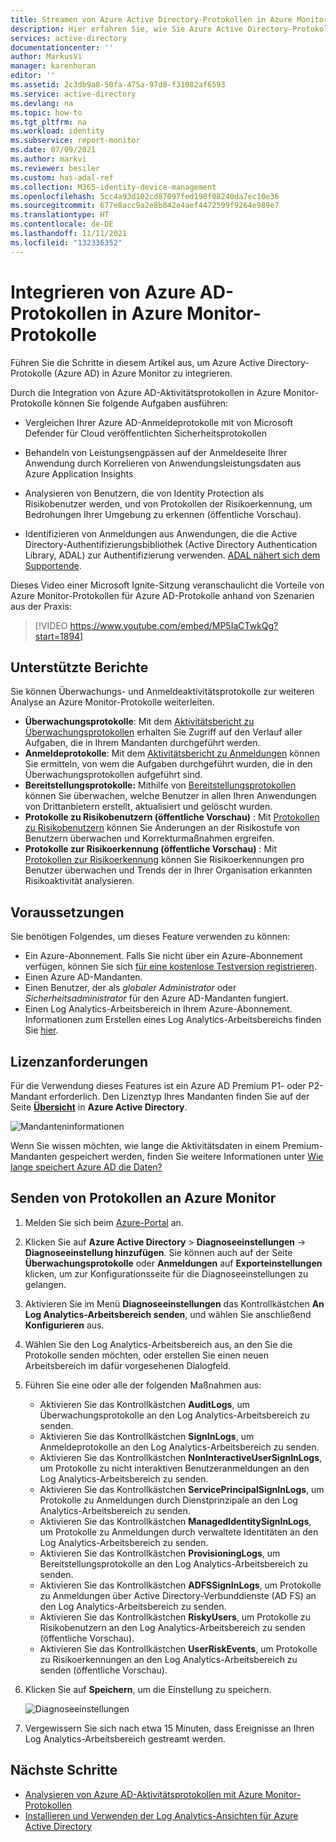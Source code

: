 ```yaml
---
title: Streamen von Azure Active Directory-Protokollen in Azure Monitor-Protokolle | Microsoft-Dokumentation
description: Hier erfahren Sie, wie Sie Azure Active Directory-Protokolle in Azure Monitor-Protokolle integrieren.
services: active-directory
documentationcenter: ''
author: MarkusVi
manager: karenhoran
editor: ''
ms.assetid: 2c3db9a8-50fa-475a-97d8-f31082af6593
ms.service: active-directory
ms.devlang: na
ms.topic: how-to
ms.tgt_pltfrm: na
ms.workload: identity
ms.subservice: report-monitor
ms.date: 07/09/2021
ms.author: markvi
ms.reviewer: besiler
ms.custom: has-adal-ref
ms.collection: M365-identity-device-management
ms.openlocfilehash: 5cc4a93d102cd87097fed198f08240da7ec10e36
ms.sourcegitcommit: 677e8acc9a2e8b842e4aef4472599f9264e989e7
ms.translationtype: HT
ms.contentlocale: de-DE
ms.lasthandoff: 11/11/2021
ms.locfileid: "132336352"
---
```

# <a name="integrate-azure-ad-logs-with-azure-monitor-logs"></a>Integrieren von Azure AD-Protokollen in Azure Monitor-Protokolle

Führen Sie die Schritte in diesem Artikel aus, um Azure Active Directory-Protokolle (Azure AD) in Azure Monitor zu integrieren.

Durch die Integration von Azure AD-Aktivitätsprotokollen in Azure Monitor-Protokolle können Sie folgende Aufgaben ausführen:

 * Vergleichen Ihrer Azure AD-Anmeldeprotokolle mit von Microsoft Defender für Cloud veröffentlichten Sicherheitsprotokollen
  
 * Behandeln von Leistungsengpässen auf der Anmeldeseite Ihrer Anwendung durch Korrelieren von Anwendungsleistungsdaten aus Azure Application Insights

 * Analysieren von Benutzern, die von Identity Protection als Risikobenutzer werden, und von Protokollen der Risikoerkennung, um Bedrohungen Ihrer Umgebung zu erkennen (öffentliche Vorschau).
 
 * Identifizieren von Anmeldungen aus Anwendungen, die die Active Directory-Authentifizierungsbibliothek (Active Directory Authentication Library, ADAL) zur Authentifizierung verwenden. [ADAL nähert sich dem Supportende](../develop/msal-migration.md).

Dieses Video einer Microsoft Ignite-Sitzung veranschaulicht die Vorteile von Azure Monitor-Protokollen für Azure AD-Protokolle anhand von Szenarien aus der Praxis:

> [!VIDEO https://www.youtube.com/embed/MP5IaCTwkQg?start=1894]

## <a name="supported-reports"></a>Unterstützte Berichte

Sie können Überwachungs- und Anmeldeaktivitätsprotokolle zur weiteren Analyse an Azure Monitor-Protokolle weiterleiten. 

* **Überwachungsprotokolle**: Mit dem [Aktivitätsbericht zu Überwachungsprotokollen](concept-audit-logs.md) erhalten Sie Zugriff auf den Verlauf aller Aufgaben, die in Ihrem Mandanten durchgeführt werden.
* **Anmeldeprotokolle**: Mit dem [Aktivitätsbericht zu Anmeldungen](concept-sign-ins.md) können Sie ermitteln, von wem die Aufgaben durchgeführt wurden, die in den Überwachungsprotokollen aufgeführt sind.
* **Bereitstellungsprotokolle:** Mithilfe von [Bereitstellungsprotokollen](../app-provisioning/application-provisioning-log-analytics.md) können Sie überwachen, welche Benutzer in allen Ihren Anwendungen von Drittanbietern erstellt, aktualisiert und gelöscht wurden. 
* **Protokolle zu Risikobenutzern (öffentliche Vorschau)** : Mit [Protokollen zu Risikobenutzern](../identity-protection/howto-identity-protection-investigate-risk.md#risky-users) können Sie Änderungen an der Risikostufe von Benutzern überwachen und Korrekturmaßnahmen ergreifen. 
* **Protokolle zur Risikoerkennung (öffentliche Vorschau)** : Mit [Protokollen zur Risikoerkennung](../identity-protection/howto-identity-protection-investigate-risk.md#risk-detections) können Sie Risikoerkennungen pro Benutzer überwachen und Trends der in Ihrer Organisation erkannten Risikoaktivität analysieren. 


## <a name="prerequisites"></a>Voraussetzungen 

Sie benötigen Folgendes, um dieses Feature verwenden zu können:

* Ein Azure-Abonnement. Falls Sie nicht über ein Azure-Abonnement verfügen, können Sie sich [für eine kostenlose Testversion registrieren](https://azure.microsoft.com/free/).
* Einen Azure AD-Mandanten.
* Einen Benutzer, der als *globaler Administrator* oder *Sicherheitsadministrator* für den Azure AD-Mandanten fungiert.
* Einen Log Analytics-Arbeitsbereich in Ihrem Azure-Abonnement. Informationen zum Erstellen eines Log Analytics-Arbeitsbereichs finden Sie [hier](../../azure-monitor/logs/quick-create-workspace.md).

## <a name="licensing-requirements"></a>Lizenzanforderungen

Für die Verwendung dieses Features ist ein Azure AD Premium P1- oder P2-Mandant erforderlich. Den Lizenztyp Ihres Mandanten finden Sie auf der Seite **[Übersicht](https://portal.azure.com/#blade/Microsoft_AAD_IAM/ActiveDirectoryMenuBlade/Overview)** in **Azure Active Directory**.

![Mandanteninformationen](./media/howto-integrate-activity-logs-with-log-analytics/tenant-information.png)
 
Wenn Sie wissen möchten, wie lange die Aktivitätsdaten in einem Premium-Mandanten gespeichert werden, finden Sie weitere Informationen unter [Wie lange speichert Azure AD die Daten?](reference-reports-data-retention.md#how-long-does-azure-ad-store-the-data)

## <a name="send-logs-to-azure-monitor"></a>Senden von Protokollen an Azure Monitor

1. Melden Sie sich beim [Azure-Portal](https://portal.azure.com) an. 

2. Klicken Sie auf **Azure Active Directory** > **Diagnoseeinstellungen** -> **Diagnoseeinstellung hinzufügen**. Sie können auch auf der Seite **Überwachungsprotokolle** oder **Anmeldungen** auf **Exporteinstellungen** klicken, um zur Konfigurationsseite für die Diagnoseeinstellungen zu gelangen.  
    
3. Aktivieren Sie im Menü **Diagnoseeinstellungen** das Kontrollkästchen **An Log Analytics-Arbeitsbereich senden**, und wählen Sie anschließend **Konfigurieren** aus.

4. Wählen Sie den Log Analytics-Arbeitsbereich aus, an den Sie die Protokolle senden möchten, oder erstellen Sie einen neuen Arbeitsbereich im dafür vorgesehenen Dialogfeld.  

5. Führen Sie eine oder alle der folgenden Maßnahmen aus:
    * Aktivieren Sie das Kontrollkästchen **AuditLogs**, um Überwachungsprotokolle an den Log Analytics-Arbeitsbereich zu senden. 
    * Aktivieren Sie das Kontrollkästchen **SignInLogs**, um Anmeldeprotokolle an den Log Analytics-Arbeitsbereich zu senden.
    * Aktivieren Sie das Kontrollkästchen **NonInteractiveUserSignInLogs**, um Protokolle zu nicht interaktiven Benutzeranmeldungen an den Log Analytics-Arbeitsbereich zu senden.
    * Aktivieren Sie das Kontrollkästchen **ServicePrincipalSignInLogs**, um Protokolle zu Anmeldungen durch Dienstprinzipale an den Log Analytics-Arbeitsbereich zu senden.
    * Aktivieren Sie das Kontrollkästchen **ManagedIdentitySignInLogs**, um Protokolle zu Anmeldungen durch verwaltete Identitäten an den Log Analytics-Arbeitsbereich zu senden.
    * Aktivieren Sie das Kontrollkästchen **ProvisioningLogs**, um Bereitstellungsprotokolle an den Log Analytics-Arbeitsbereich zu senden.
    * Aktivieren Sie das Kontrollkästchen **ADFSSignInLogs**, um Protokolle zu Anmeldungen über Active Directory-Verbunddienste (AD FS) an den Log Analytics-Arbeitsbereich zu senden.
    * Aktivieren Sie das Kontrollkästchen **RiskyUsers**, um Protokolle zu Risikobenutzern an den Log Analytics-Arbeitsbereich zu senden (öffentliche Vorschau).
    * Aktivieren Sie das Kontrollkästchen **UserRiskEvents**, um Protokolle zu Risikoerkennungen an den Log Analytics-Arbeitsbereich zu senden (öffentliche Vorschau).

6. Klicken Sie auf **Speichern**, um die Einstellung zu speichern.

    ![Diagnoseeinstellungen](./media/howto-integrate-activity-logs-with-log-analytics/Configure.png)

7. Vergewissern Sie sich nach etwa 15 Minuten, dass Ereignisse an Ihren Log Analytics-Arbeitsbereich gestreamt werden.

## <a name="next-steps"></a>Nächste Schritte

* [Analysieren von Azure AD-Aktivitätsprotokollen mit Azure Monitor-Protokollen](howto-analyze-activity-logs-log-analytics.md)
* [Installieren und Verwenden der Log Analytics-Ansichten für Azure Active Directory](howto-install-use-log-analytics-views.md)

